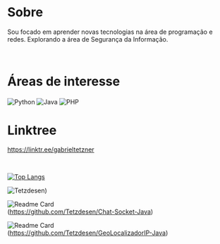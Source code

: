# Sobre
Sou focado em aprender novas tecnologias na área de programação e redes.
Explorando a área de Segurança da Informação.

</br>

# Áreas de interesse
<div style='display: inline-block'> 
    <img align="center" alt="Python" src='https://img.shields.io/badge/Python-14354C?style=for-the-badge&logo=python&logoColor=white' />
    <img align="center" alt="Java" src='https://img.shields.io/badge/Java-ED8B00?style=for-the-badge&logo=java&logoColor=white' />
    <img align="center" alt="PHP" src='https://img.shields.io/badge/PHP-777BB4?style=for-the-badge&logo=php&logoColor=white' />
</div>

</br>


# Linktree

https://linktr.ee/gabrieltetzner

</br>

[![Top Langs](https://github-readme-stats.vercel.app/api/top-langs/?username=Tetzdesen&layout=compact&theme=algolia&show_icons=true)](https://github.com/anuraghazra/github-readme-stats)

![Tetzdesen](https://github-readme-stats.vercel.app/api?username=Tetzdesen&show_icons=true&theme=algolia))

![Readme Card](https://github-readme-stats.vercel.app/api/pin/?username=Tetzdesen&repo=Chat-Socket-Java&theme=algolia)
</br>
(https://github.com/Tetzdesen/Chat-Socket-Java)

![Readme Card](https://github-readme-stats.vercel.app/api/pin/?username=Tetzdesen&repo=GeoLocalizadorIP-Java&theme=algolia)
</br>
(https://github.com/Tetzdesen/GeoLocalizadorIP-Java)





